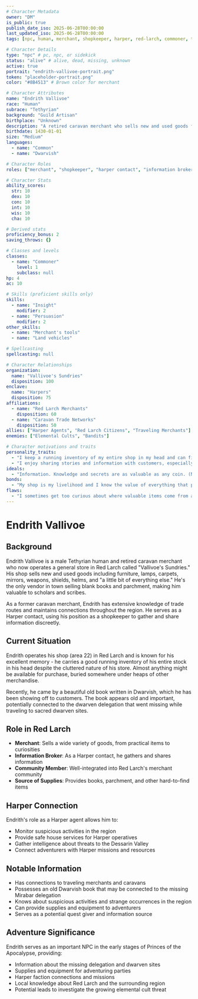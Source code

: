 ```yaml
---
# Character Metadata
owner: "DM"
is_public: true
publish_date_iso: 2025-06-28T00:00:00
last_updated_iso: 2025-06-28T00:00:00
tags: [npc, human, merchant, shopkeeper, harper, red-larch, commoner, tethyrian]

# Character Details
type: "npc" # pc, npc, or sidekick
status: "alive" # alive, dead, missing, unknown
active: true
portrait: "endrith-vallivoe-portrait.png"
token: "placeholder-portrait.png"
color: "#8B4513" # Brown color for merchant

# Character Attributes
name: "Endrith Vallivoe"
race: "Human"
subrace: "Tethyrian"
background: "Guild Artisan"
birthplace: "Unknown"
description: "A retired caravan merchant who sells new and used goods from his shop in Red Larch. He is a Harper contact."
birthdate: 1430-01-01
size: "Medium"
languages:
  - name: "Common"
  - name: "Dwarvish"

# Character Roles
roles: ["merchant", "shopkeeper", "harper contact", "information broker"]

# Character Stats
ability_scores:
  str: 10
  dex: 10
  con: 10
  int: 10
  wis: 10
  cha: 10

# Derived stats
proficiency_bonus: 2
saving_throws: {}

# Classes and levels
classes:
  - name: "Commoner"
    level: 1
    subclass: null
hp: 4
ac: 10

# Skills (proficient skills only)
skills:
  - name: "Insight"
    modifier: 2
  - name: "Persuasion"
    modifier: 2
other_skills:
  - name: "Merchant's tools"
  - name: "Land vehicles"

# Spellcasting
spellcasting: null

# Character Relationships
organization:
  name: "Vallivoe's Sundries"
  disposition: 100
enclave:
  name: "Harpers"
  disposition: 75
affiliations:
  - name: "Red Larch Merchants"
    disposition: 60
  - name: "Caravan Trade Networks"
    disposition: 50
allies: ["Harper Agents", "Red Larch Citizens", "Traveling Merchants"]
enemies: ["Elemental Cults", "Bandits"]

# Character motivations and traits
personality_traits:
  - "I keep a running inventory of my entire shop in my head and can find almost anything buried under heaps of other stuff."
  - "I enjoy sharing stories and information with customers, especially about interesting items that pass through my shop."
ideals:
  - "Information. Knowledge and secrets are as valuable as any coin. (Neutral)"
bonds:
  - "My shop is my livelihood and I know the value of everything that passes through Red Larch."
flaws:
  - "I sometimes get too curious about where valuable items come from and ask too many questions."
---
```


# Endrith Vallivoe

## Background

Endrith Vallivoe is a male Tethyrian human and retired caravan merchant who now operates a general store in Red Larch called "Vallivoe's Sundries." His shop sells new and used goods including furniture, lamps, carpets, mirrors, weapons, shields, helms, and "a little bit of everything else." He's the only vendor in town selling blank books and parchment, making him valuable to scholars and scribes.

As a former caravan merchant, Endrith has extensive knowledge of trade routes and maintains connections throughout the region. He serves as a Harper contact, using his position as a shopkeeper to gather and share information discreetly.

## Current Situation

Endrith operates his shop (area 22) in Red Larch and is known for his excellent memory - he carries a good running inventory of his entire stock in his head despite the cluttered nature of his store. Almost anything might be available for purchase, buried somewhere under heaps of other merchandise.

Recently, he came by a beautiful old book written in Dwarvish, which he has been showing off to customers. The book appears old and important, potentially connected to the dwarven delegation that went missing while traveling to sacred dwarven sites.

## Role in Red Larch

- **Merchant**: Sells a wide variety of goods, from practical items to curiosities
- **Information Broker**: As a Harper contact, he gathers and shares information
- **Community Member**: Well-integrated into Red Larch's merchant community
- **Source of Supplies**: Provides books, parchment, and other hard-to-find items

## Harper Connection

Endrith's role as a Harper agent allows him to:

- Monitor suspicious activities in the region
- Provide safe house services for Harper operatives
- Gather intelligence about threats to the Dessarin Valley
- Connect adventurers with Harper missions and resources

## Notable Information

- Has connections to traveling merchants and caravans
- Possesses an old Dwarvish book that may be connected to the missing Mirabar delegation
- Knows about suspicious activities and strange occurrences in the region
- Can provide supplies and equipment to adventurers
- Serves as a potential quest giver and information source

## Adventure Significance

Endrith serves as an important NPC in the early stages of Princes of the Apocalypse, providing:

- Information about the missing delegation and dwarven sites
- Supplies and equipment for adventuring parties
- Harper faction connections and missions
- Local knowledge about Red Larch and the surrounding region
- Potential leads to investigate the growing elemental cult threat
